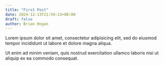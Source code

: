 ```yaml
---
title: "First Post" 
date: 2024-12-13T21:59:13+08:00 
draft: false 
author: Brian Hogan
---
```


Lorem ipsum dolor sit amet, consectetur adipisicing elit, sed do eiusmod tempor incididunt ut labore et dolore magna aliqua.

<!--more-->

Ut enim ad minim veniam, quis nostrud exercitation ullamco laboris nisi ut aliquip ex ea commodo consequat.
